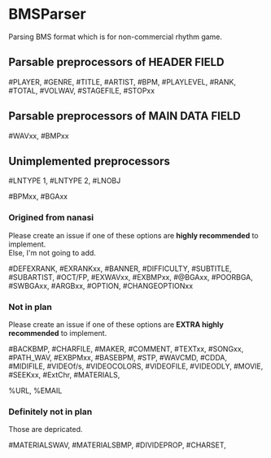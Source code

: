# BMSParser

Parsing BMS format which is for non-commercial rhythm game.

## Parsable preprocessors of HEADER FIELD

\#PLAYER, \#GENRE, \#TITLE, \#ARTIST, \#BPM, \#PLAYLEVEL, \#RANK, \#TOTAL, \#VOLWAV, \#STAGEFILE, \#STOPxx

## Parsable preprocessors of MAIN DATA FIELD

\#WAVxx, \#BMPxx

## Unimplemented preprocessors

\#LNTYPE 1, \#LNTYPE 2, \#LNOBJ  

\#BPMxx, \#BGAxx 

### Origined from nanasi

Please create an issue if one of these options are **highly recommended** to implement.  
Else, I'm not going to add.

\#DEFEXRANK, \#EXRANKxx, \#BANNER, \#DIFFICULTY, \#SUBTITLE, \#SUBARTIST, \#OCT/FP, \#EXWAVxx, \#EXBMPxx, \#@BGAxx, \#POORBGA, \#SWBGAxx, \#ARGBxx, \#OPTION, \#CHANGEOPTIONxx

### Not in plan

Please create an issue if one of these options are **EXTRA highly recommended** to implement.  

\#BACKBMP, \#CHARFILE, \#MAKER, \#COMMENT, \#TEXTxx, \#SONGxx, \#PATH_WAV, \#EXBPMxx, \#BASEBPM, \#STP, \#WAVCMD, \#CDDA, \#MIDIFILE, \#VIDEOf/s, \#VIDEOCOLORS, \#VIDEOFILE, \#VIDEODLY, \#MOVIE, \#SEEKxx, \#ExtChr, \#MATERIALS,

%URL, %EMAIL  

### Definitely not in plan

Those are depricated.  
  
\#MATERIALSWAV, \#MATERIALSBMP, \#DIVIDEPROP, \#CHARSET, 
